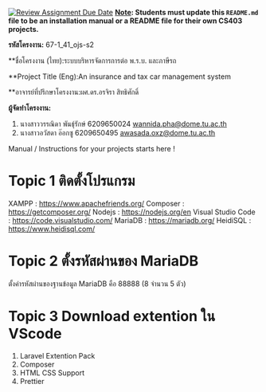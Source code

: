 [![Review Assignment Due Date](https://classroom.github.com/assets/deadline-readme-button-22041afd0340ce965d47ae6ef1cefeee28c7c493a6346c4f15d667ab976d596c.svg)](https://classroom.github.com/a/w8H8oomW)
**<ins>Note</ins>: Students must update this `README.md` file to be an installation manual or a README file for their own CS403 projects.**

**รหัสโครงงาน:** 67-1_41_ojs-s2

**ชื่อโครงงาน (ไทย):ระบบบริหารจัดการการต่อ พ.ร.บ. และภาษีรถ

**Project Title (Eng):An insurance and  tax car management system

**อาจารย์ที่ปรึกษาโครงงาน:ผศ.ดร.อรจิรา สิทธิศักดิ์

**ผู้จัดทำโครงงาน:**
1. นางสาววรรณิดา พันธุ์รักษ์  6209650024  wannida.pha@dome.tu.ac.th
2. นางสาวอวัสดา อ๊อกซู  6209650495  awasada.oxz@dome.tu.ac.th
   
Manual / Instructions for your projects starts here !
# Topic 1 ติดตั้งโปรแกรม
XAMPP : https://www.apachefriends.org/
Composer : https://getcomposer.org/
Nodejs : https://nodejs.org/en
Visual Studio Code : https://code.visualstudio.com/
MariaDB : https://mariadb.org/
HeidiSQL : https://www.heidisql.com/

# Topic 2 ตั้งรหัสผ่านของ MariaDB 
ตั้งค่ารหัสผ่านของฐานข้อมูล MariaDB คือ 88888 (8 จำนวน 5 ตัว)

# Topic 3 Download extention ใน VScode
1. Laravel Extention Pack
2. Composer
3. HTML CSS Support
4. Prettier 

